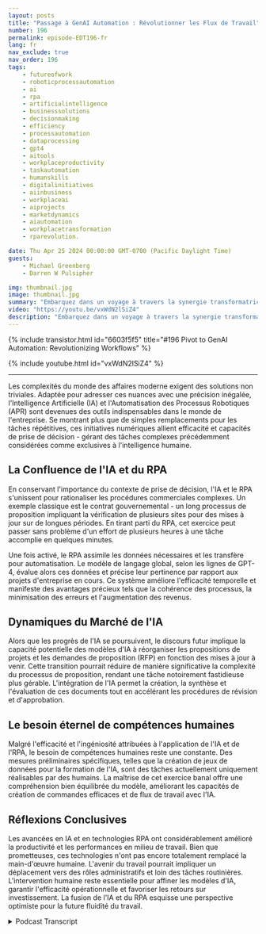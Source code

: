 ```yaml
---
layout: posts
title: "Passage à GenAI Automation : Révolutionner les Flux de Travail"
number: 196
permalink: episode-EDT196-fr
lang: fr
nav_exclude: true
nav_order: 196
tags:
    - futureofwork
    - roboticprocessautomation
    - ai
    - rpa
    - artificialintelligence
    - businesssolutions
    - decisionmaking
    - efficiency
    - processautomation
    - dataprocessing
    - gpt4
    - aitools
    - workplaceproductivity
    - taskautomation
    - humanskills
    - digitalinitiatives
    - aiinbusiness
    - workplaceai
    - aiprojects
    - marketdynamics
    - aiautomation
    - workplacetransformation
    - rparevolution.

date: Thu Apr 25 2024 00:00:00 GMT-0700 (Pacific Daylight Time)
guests:
    - Michael Greenberg
    - Darren W Pulsipher

img: thumbnail.jpg
image: thumbnail.jpg
summary: "Embarquez dans un voyage à travers la synergie transformatrice de l'Intelligence Artificielle (IA) et de l'Automatisation des Processus Robotiques (RPA), tel que discuté dans une interview éclairante entre Darren Pulsipher et Michael Greenberg. De l'accélération des contrats gouvernementaux à l'envisionnement du rôle de l'IA dans la gestion des propositions, cette vidéo éclaire le paysage évolutif de l'efficacité corporative et de la collaboration homme-machine, offrant un aperçu de l'avenir des dynamiques de travail et de l'amélioration de la productivité."
video: "https://youtu.be/vxWdN2lSiZ4"
description: "Embarquez dans un voyage à travers la synergie transformatrice de l'Intelligence Artificielle (IA) et de l'Automatisation des Processus Robotiques (RPA), tel que discuté dans une interview éclairante entre Darren Pulsipher et Michael Greenberg. De l'accélération des contrats gouvernementaux à l'envisionnement du rôle de l'IA dans la gestion des propositions, cette vidéo éclaire le paysage évolutif de l'efficacité corporative et de la collaboration homme-machine, offrant un aperçu de l'avenir des dynamiques de travail et de l'amélioration de la productivité."
---
```


<div>
{% include transistor.html id="6603f5f5" title="#196 Pivot to GenAI Automation: Revolutionizing Workflows" %}

{% include youtube.html id="vxWdN2lSiZ4" %}
</div>

---

Les complexités du monde des affaires moderne exigent des solutions non triviales. Adaptée pour adresser ces nuances avec une précision inégalée, l'Intelligence Artificielle (IA) et l'Automatisation des Processus Robotiques (APR) sont devenues des outils indispensables dans le monde de l'entreprise. Se montrant plus que de simples remplacements pour les tâches répétitives, ces initiatives numériques allient efficacité et capacités de prise de décision - gérant des tâches complexes précédemment considérées comme exclusives à l'intelligence humaine.

## La Confluence de l'IA et du RPA

En conservant l'importance du contexte de prise de décision, l'IA et le RPA s'unissent pour rationaliser les procédures commerciales complexes. Un exemple classique est le contrat gouvernemental - un long processus de proposition impliquant la vérification de plusieurs sites pour des mises à jour sur de longues périodes. En tirant parti du RPA, cet exercice peut passer sans problème d'un effort de plusieurs heures à une tâche accomplie en quelques minutes.

Une fois activé, le RPA assimile les données nécessaires et les transfère pour automatisation. Le modèle de langage global, selon les lignes de GPT-4, évalue alors ces données et précise leur pertinence par rapport aux projets d'entreprise en cours. Ce système améliore l'efficacité temporelle et manifeste des avantages précieux tels que la cohérence des processus, la minimisation des erreurs et l'augmentation des revenus.

## Dynamiques du Marché de l'IA

Alors que les progrès de l'IA se poursuivent, le discours futur implique la capacité potentielle des modèles d'IA à réorganiser les propositions de projets et les demandes de proposition (RFP) en fonction des mises à jour à venir. Cette transition pourrait réduire de manière significative la complexité du processus de proposition, rendant une tâche notoirement fastidieuse plus gérable. L'intégration de l'IA permet la création, la synthèse et l'évaluation de ces documents tout en accélérant les procédures de révision et d'approbation.

## Le besoin éternel de compétences humaines

Malgré l'efficacité et l'ingéniosité attribuées à l'application de l'IA et de l'RPA, le besoin de compétences humaines reste une constante. Des mesures préliminaires spécifiques, telles que la création de jeux de données pour la formation de l'IA, sont des tâches actuellement uniquement réalisables par des humains. La maîtrise de cet exercice banal offre une compréhension bien équilibrée du modèle, améliorant les capacités de création de commandes efficaces et de flux de travail avec l'IA.

## Réflexions Conclusives

Les avancées en IA et en technologies RPA ont considérablement amélioré la productivité et les performances en milieu de travail. Bien que prometteuses, ces technologies n'ont pas encore totalement remplacé la main-d'œuvre humaine. L'avenir du travail pourrait impliquer un déplacement vers des rôles administratifs et loin des tâches routinières. L'intervention humaine reste essentielle pour affiner les modèles d'IA, garantir l'efficacité opérationnelle et favoriser les retours sur investissement. La fusion de l'IA et du RPA esquisse une perspective optimiste pour la future fluidité du travail.



<details>
<summary> Podcast Transcript </summary>

<p></p>

</details>
